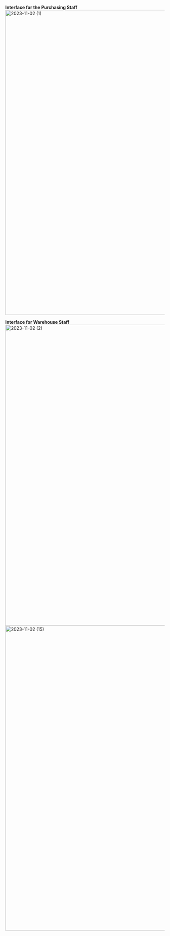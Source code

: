 **Interface for the Purchasing Staff**
<img width="960" alt="2023-11-02 (1)" src="https://github.com/GueyLing/security_warehouse_management_system/assets/70939387/e6877180-ebf2-48bb-8800-7b082b3d7d3b">


 
**Interface for Warehouse Staff**
<img width="948" alt="2023-11-02 (2)" src="https://github.com/GueyLing/security_warehouse_management_system/assets/70939387/e87e3618-b6d6-4bfa-85b2-cac8f28dd7e1">
<img width="960" alt="2023-11-02 (15)" src="https://github.com/GueyLing/security_warehouse_management_system/assets/70939387/dc452d38-4cdc-413f-8676-b3ca593c11ac">

